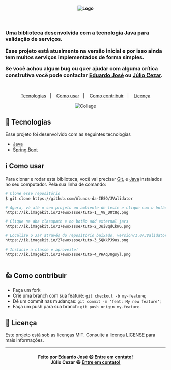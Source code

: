 <h4 align="center">
  <img alt="Logo" src="https://ik.imagekit.io/27ewoxssse/logo_7cqoP_NKh.png">
</h4>

<br />
<h3 align="left">
  <p>Uma biblioteca desenvolvida com a tecnologia Java para validação de serviços.</p>

  <p>Esse projeto está atualmente na versão inicial e por isso ainda tem muitos serviços implementados de forma simples.</p>
   
  <p>Se você achou algum bug ou quer ajudar com alguma crítica construtiva você pode contactar
  <a href="https://www.linkedin.com/in/eduarddojose/" rel="noopener noreferrer"><strong>Eduardo José</strong></a>
  ou 
  <a href="https://www.linkedin.com/in/julio-cezar-39a318195/" rel="noopener noreferrer"><strong>Júlio Cezar</strong></a>.</p>
 </h3>
<br />

<p align="center">
  <a href="#rocket-tecnologias">Tecnologias</a>&nbsp;&nbsp;&nbsp;|&nbsp;&nbsp;&nbsp;
  <a href="#information_source-como-usar">Como usar</a>&nbsp;&nbsp;&nbsp;|&nbsp;&nbsp;&nbsp;
  <a href="#thumbsup-como-contribuir">Como contribuir</a>&nbsp;&nbsp;&nbsp;|&nbsp;&nbsp;&nbsp;
  <a href="#memo-licença">Licença</a>
</p>

<p align="center">
<img alt="Collage" src="https://ik.imagekit.io/27ewoxssse/jvalidator-logotipo_5S_EwwU46.png"> 
</p>

## :rocket: Tecnologias

Esse projeto foi desenvolvido com as seguintes tecnologias

  - [Java](https://www.java.com/pt_BR/)
  - [Spring Boot](https://spring.io/projects/spring-boot)
  

## :information_source: Como usar
Para clonar e rodar esta biblioteca, você vai precisar [Git](https://git-scm.com), e [Java](https://www.java.com/pt_BR/) instalados no seu computador. Pela sua linha de comando:

```bash
# Clone esse repositório
$ git clone https://github.com/Alunos-da-IESO/JValidator

# Agora, vá até o seu projeto ou ambiente de teste e clique com o botão direito nele.
https://ik.imagekit.io/27ewoxssse/tuto-1__V8_D0t8q.png

# Clique na aba classpath e no botão add external jars
https://ik.imagekit.io/27ewoxssse/tuto-2_3ui8qdCkWG.png

# Localize o Jar através do repositório baixado. version/1.0/JValidator.jar
https://ik.imagekit.io/27ewoxssse/tuto-3_SQKkPJ9us.png

# Instacie a classe e aproveite!
https://ik.imagekit.io/27ewoxssse/tuto-4_PHAqJUgsyl.png
 
```

## :thumbsup: Como contribuir

-  Faça um fork
-  Crie uma branch com sua feature: `git checkout -b my-feature`;
-  Dê um commit nas mudanças: `git commit -m 'feat: My new feature'`;
-  Faça um push para sua branch: `git push origin my-feature`.

## :memo: Licença
Este projeto está sob as licenças MIT. Consulte a licença [LICENSE](https://github.com/Alunos-da-IESO/JValidator/blob/main/LICENSE) para mais informações.

---

<h4 align="center">
    Feito por
    Eduardo José 😆 <a href="https://www.linkedin.com/in/eduarddojose/" target="_blank">Entre em contato!</a>
    <br />
    Júlio Cezar 😆 <a href="https://www.linkedin.com/in/julio-cezar-39a318195/" target="_blank">Entre em contato!</a>
</h4>
